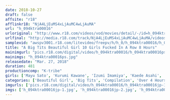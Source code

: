 ```yaml
---
date: 2018-10-27
draft: false
affsite: "r18"
afflinkr18: "NjA4LjEuMS4xLjAuMC4wLjAuMA"
url: "h_094ktra00016"
urloriginal: "http://www.r18.com/videos/vod/movies/detail/-/id=h_094ktra00016"
urlfinal: "http://media.r18.com/track/NjA4LjEuMS4xLjAuMC4wLjAuMA/videos/vod/movies/detail/-/id=h_094ktra00016"
samplevid: "awspv3001.r18.com/litevideo/freepv/h/h_0/h_094ktra00016/h_094ktra00016_dmb_w.mp4"
title: "A Big Tits Beautiful Girl 10 Girls Fucked In A Row 8 Hours"
mainimgurl: "pics.r18.com/digital/video/h_094ktra00016/h_094ktra00016ps.jpg"
mainimgs: "h_094ktra00016ps.jpg"
releasedate: "Mar. 27, 2018"
duration: 481
productioncomp: "K-tribe"
girls: ['Mayu Sato', 'Kurumi Kawane', 'Izumi Imamiya', 'Kaede Asahi', 'Yumeka Sugihara', 'Sayuri Isshiki']
categories: ['Beautiful Girl', 'Big Tits', 'Compilation', 'Over 4 Hours', 'Hi-Def']
imgurls: ['pics.r18.com/digital/video/h_094ktra00016/h_094ktra00016jp-1.jpg', 'pics.r18.com/digital/video/h_094ktra00016/h_094ktra00016jp-2.jpg', 'pics.r18.com/digital/video/h_094ktra00016/h_094ktra00016jp-3.jpg', 'pics.r18.com/digital/video/h_094ktra00016/h_094ktra00016jp-4.jpg', 'pics.r18.com/digital/video/h_094ktra00016/h_094ktra00016jp-5.jpg', 'pics.r18.com/digital/video/h_094ktra00016/h_094ktra00016jp-6.jpg', 'pics.r18.com/digital/video/h_094ktra00016/h_094ktra00016jp-7.jpg', 'pics.r18.com/digital/video/h_094ktra00016/h_094ktra00016jp-8.jpg', 'pics.r18.com/digital/video/h_094ktra00016/h_094ktra00016jp-9.jpg', 'pics.r18.com/digital/video/h_094ktra00016/h_094ktra00016jp-10.jpg', 'pics.r18.com/digital/video/h_094ktra00016/h_094ktra00016jp-11.jpg', 'pics.r18.com/digital/video/h_094ktra00016/h_094ktra00016jp-12.jpg', 'pics.r18.com/digital/video/h_094ktra00016/h_094ktra00016jp-13.jpg', 'pics.r18.com/digital/video/h_094ktra00016/h_094ktra00016jp-14.jpg', 'pics.r18.com/digital/video/h_094ktra00016/h_094ktra00016jp-15.jpg', 'pics.r18.com/digital/video/h_094ktra00016/h_094ktra00016jp-16.jpg', 'pics.r18.com/digital/video/h_094ktra00016/h_094ktra00016jp-17.jpg', 'pics.r18.com/digital/video/h_094ktra00016/h_094ktra00016jp-18.jpg', 'pics.r18.com/digital/video/h_094ktra00016/h_094ktra00016jp-19.jpg', 'pics.r18.com/digital/video/h_094ktra00016/h_094ktra00016jp-20.jpg']
imgs: ['h_094ktra00016jp-1.jpg', 'h_094ktra00016jp-2.jpg', 'h_094ktra00016jp-3.jpg', 'h_094ktra00016jp-4.jpg', 'h_094ktra00016jp-5.jpg', 'h_094ktra00016jp-6.jpg', 'h_094ktra00016jp-7.jpg', 'h_094ktra00016jp-8.jpg', 'h_094ktra00016jp-9.jpg', 'h_094ktra00016jp-10.jpg', 'h_094ktra00016jp-11.jpg', 'h_094ktra00016jp-12.jpg', 'h_094ktra00016jp-13.jpg', 'h_094ktra00016jp-14.jpg', 'h_094ktra00016jp-15.jpg', 'h_094ktra00016jp-16.jpg', 'h_094ktra00016jp-17.jpg', 'h_094ktra00016jp-18.jpg', 'h_094ktra00016jp-19.jpg', 'h_094ktra00016jp-20.jpg']
---
```

